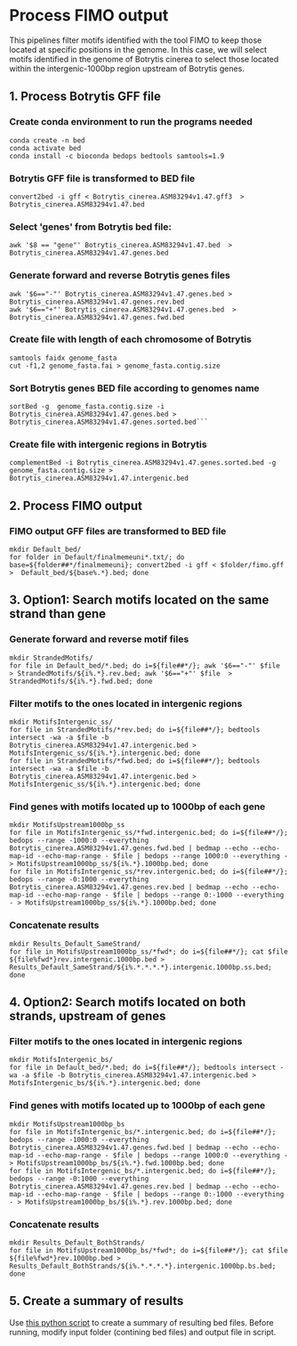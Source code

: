 # Process FIMO output

This pipelines filter motifs identified with the tool FIMO to keep those located at specific positions in the genome. In this case, we will select motifs identified in the genome of Botrytis cinerea to select those located within the intergenic-1000bp region upstream of Botrytis genes.

## 1. Process Botrytis GFF file

### Create conda environment to run the programs needed

```
conda create -n bed
conda activate bed
conda install -c bioconda bedops bedtools samtools=1.9
```  
### Botrytis GFF file is transformed to BED file

```
convert2bed -i gff < Botrytis_cinerea.ASM83294v1.47.gff3  > Botrytis_cinerea.ASM83294v1.47.bed
```

### Select 'genes' from Botrytis bed file:
```
awk '$8 == "gene"' Botrytis_cinerea.ASM83294v1.47.bed  > Botrytis_cinerea.ASM83294v1.47.genes.bed
```

### Generate forward and reverse Botrytis genes files

    awk '$6=="-"' Botrytis_cinerea.ASM83294v1.47.genes.bed > Botrytis_cinerea.ASM83294v1.47.genes.rev.bed
    awk '$6=="+"' Botrytis_cinerea.ASM83294v1.47.genes.bed	> Botrytis_cinerea.ASM83294v1.47.genes.fwd.bed

### Create file with length of each chromosome of Botrytis

```
samtools faidx genome_fasta
cut -f1,2 genome_fasta.fai > genome_fasta.contig.size
```

### Sort Botrytis genes BED file according to genomes name

```
sortBed -g  genome_fasta.contig.size -i Botrytis_cinerea.ASM83294v1.47.genes.bed > Botrytis_cinerea.ASM83294v1.47.genes.sorted.bed```
```

### Create file with intergenic regions in Botrytis

```
complementBed -i Botrytis_cinerea.ASM83294v1.47.genes.sorted.bed -g genome_fasta.contig.size > Botrytis_cinerea.ASM83294v1.47.intergenic.bed
```

## 2. Process FIMO output

### FIMO output GFF files are transformed to BED file

```
mkdir Default_bed/
for folder in Default/finalmemeuni*.txt/; do base=${folder##*/finalmemeuni}; convert2bed -i gff < $folder/fimo.gff >  Default_bed/${base%.*}.bed; done
```

## 3. Option1: Search motifs located on the same strand than gene

### Generate forward and reverse motif files

```
mkdir StrandedMotifs/
for file in Default_bed/*.bed; do i=${file##*/}; awk '$6=="-"' $file  > StrandedMotifs/${i%.*}.rev.bed; awk '$6=="+"' $file  > StrandedMotifs/${i%.*}.fwd.bed; done
```

### Filter motifs to the ones located in intergenic regions

```
mkdir MotifsIntergenic_ss/
for file in StrandedMotifs/*rev.bed; do i=${file##*/}; bedtools intersect -wa -a $file -b Botrytis_cinerea.ASM83294v1.47.intergenic.bed > MotifsIntergenic_ss/${i%.*}.intergenic.bed; done
for file in StrandedMotifs/*fwd.bed; do i=${file##*/}; bedtools intersect -wa -a $file -b Botrytis_cinerea.ASM83294v1.47.intergenic.bed > MotifsIntergenic_ss/${i%.*}.intergenic.bed; done
```

### Find genes with motifs located up to 1000bp of each gene

```
mkdir MotifsUpstream1000bp_ss
for file in MotifsIntergenic_ss/*fwd.intergenic.bed; do i=${file##*/}; bedops --range -1000:0 --everything Botrytis_cinerea.ASM83294v1.47.genes.fwd.bed | bedmap --echo --echo-map-id --echo-map-range - $file | bedops --range 1000:0 --everything - > MotifsUpstream1000bp_ss/${i%.*}.1000bp.bed; done
for file in MotifsIntergenic_ss/*rev.intergenic.bed; do i=${file##*/}; bedops --range -0:1000 --everything Botrytis_cinerea.ASM83294v1.47.genes.rev.bed | bedmap --echo --echo-map-id --echo-map-range - $file | bedops --range 0:-1000 --everything - > MotifsUpstream1000bp_ss/${i%.*}.1000bp.bed; done
```

### Concatenate results

```
mkdir Results_Default_SameStrand/
for file in MotifsUpstream1000bp_ss/*fwd*; do i=${file##*/}; cat $file ${file%fwd*}rev.intergenic.1000bp.bed > Results_Default_SameStrand/${i%.*.*.*.*}.intergenic.1000bp.ss.bed; done

```

## 4. Option2: Search motifs located on both strands, upstream of genes

### Filter motifs to the ones located in intergenic regions

    mkdir MotifsIntergenic_bs/
    for file in Default_bed/*.bed; do i=${file##*/}; bedtools intersect -wa -a $file -b Botrytis_cinerea.ASM83294v1.47.intergenic.bed > MotifsIntergenic_bs/${i%.*}.intergenic.bed; done

### Find genes with motifs located up to 1000bp of each gene

    mkdir MotifsUpstream1000bp_bs
    for file in MotifsIntergenic_bs/*.intergenic.bed; do i=${file##*/}; bedops --range -1000:0 --everything Botrytis_cinerea.ASM83294v1.47.genes.fwd.bed | bedmap --echo --echo-map-id --echo-map-range - $file | bedops --range 1000:0 --everything - > MotifsUpstream1000bp_bs/${i%.*}.fwd.1000bp.bed; done
    for file in MotifsIntergenic_bs/*.intergenic.bed; do i=${file##*/}; bedops --range -0:1000 --everything Botrytis_cinerea.ASM83294v1.47.genes.rev.bed | bedmap --echo --echo-map-id --echo-map-range - $file | bedops --range 0:-1000 --everything - > MotifsUpstream1000bp_bs/${i%.*}.rev.1000bp.bed; done

### Concatenate results

    mkdir Results_Default_BothStrands/
    for file in MotifsUpstream1000bp_bs/*fwd*; do i=${file##*/}; cat $file ${file%fwd*}rev.1000bp.bed > Results_Default_BothStrands/${i%.*.*.*.*}.intergenic.1000bp.bs.bed; done


## 5. Create a summary of results
Use [this python script](https://github.com/ibioChile/CanessaLab/blob/master/Scripts/Summary_Filtered_FIMO.py) to create a summary of resulting bed files. Before running, modify input folder (contining bed files) and output file in script.

